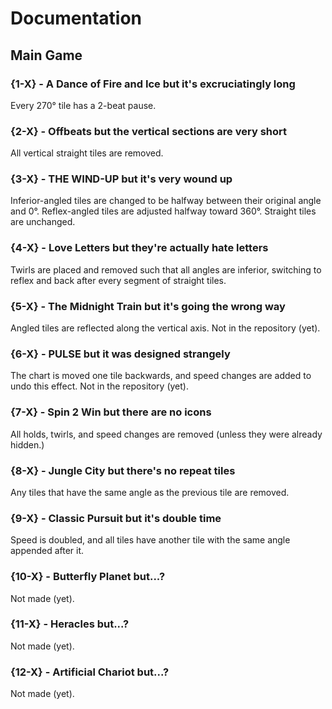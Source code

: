 # Documentation

## Main Game

### {1-X} - A Dance of Fire and Ice but it's excruciatingly long
Every 270° tile has a 2-beat pause.

### {2-X} - Offbeats but the vertical sections are very short
All vertical straight tiles are removed.

### {3-X} - THE WIND-UP but it's very wound up
Inferior-angled tiles are changed to be halfway between their original angle and 0°.
Reflex-angled tiles are adjusted halfway toward 360°.
Straight tiles are unchanged.

### {4-X} - Love Letters but they're actually hate letters
Twirls are placed and removed such that all angles are inferior, switching to reflex and back after every segment of straight tiles.

### {5-X} - The Midnight Train but it's going the wrong way
Angled tiles are reflected along the vertical axis.
Not in the repository (yet).

### {6-X} - PULSE but it was designed strangely
The chart is moved one tile backwards, and speed changes are added to undo this effect.
Not in the repository (yet).

### {7-X} - Spin 2 Win but there are no icons
All holds, twirls, and speed changes are removed (unless they were already hidden.)

### {8-X} - Jungle City but there's no repeat tiles
Any tiles that have the same angle as the previous tile are removed.

### {9-X} - Classic Pursuit but it's double time
Speed is doubled, and all tiles have another tile with the same angle appended after it.

### {10-X} - Butterfly Planet but...?
Not made (yet).

### {11-X} - Heracles but...?
Not made (yet).

### {12-X} - Artificial Chariot but...?
Not made (yet).
